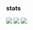 ### stats
 ![](http://github-profile-summary-cards.vercel.app/api/cards/profile-details?username=caltistals&theme=default) 
 ![](http://github-profile-summary-cards.vercel.app/api/cards/repos-per-language?username=caltistals&theme=default) 
 ![](http://github-profile-summary-cards.vercel.app/api/cards/stats?username=caltistals&theme=default) 
<!--
**caltistals/caltistals** is a ✨ _special_ ✨ repository because its `README.md` (this file) appears on your GitHub profile.

Here are some ideas to get you started:

- 🔭 I’m currently working on ...
- 🌱 I’m currently learning ...
- 👯 I’m looking to collaborate on ...
- 🤔 I’m looking for help with ...
- 💬 Ask me about ...
- 📫 How to reach me: ...
- 😄 Pronouns: ...
- ⚡ Fun fact: ...
-->
